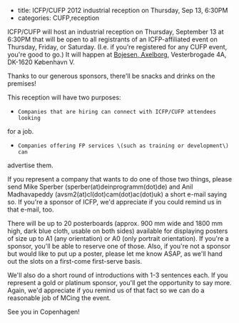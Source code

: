 - title: ICFP/CUFP 2012 industrial reception on Thursday, Sep 13, 6:30PM
- categories: CUFP,reception

ICFP/CUFP will host an industrial reception on Thursday, September 13
at 6:30PM that will be open to all registrants of an ICFP-affiliated
event on Thursday, Friday, or Saturday.  \(I.e. if you're registered
for any CUFP event, you're good to go.\)  It will happen at [Bojesen,
Axelborg](http://www.bojesen.dk/BOJESEN-AT-AXELBORG.95.aspx), Vesterbrogade 4A, DK-1620 København V.

Thanks to our generous sponsors, there'll be snacks and drinks on the
premises!

This reception will have two purposes:

+     Companies that are hiring can connect with ICFP/CUFP attendees looking
 for a job.

+     Companies offering FP services \(such as training or development\) can
 advertise them.

If you represent a company that wants to do one of those two things,
please send Mike Sperber \(sperber\(at\)deinprogramm\(dot\)de\) and Anil Madhavapeddy
\(avsm2\(at\)cl\(dot\)cam\(dot\)ac\(dot\)uk\) a short e-mail saying so.  If you're a sponsor of
ICFP, we'd appreciate if you could remind us in that e-mail, too.

There will be up to 20 posterboards \(approx. 900 mm wide and 1800
mm high, dark blue cloth, usable on both sides\) available for
displaying posters of size up to A1 \(any orientation\) or A0 \(only
portrait orientation\).  If you're a sponsor, you'll be able to reserve
one of those.  Also, if you're not a sponsor but would like to put up
a poster, please let me know ASAP, as we'll hand out the slots on a
first-come first-serve basis.

We'll also do a short round of introductions with 1-3 sentences each.
If you represent a gold or platinum sponsor, you'll get the
opportunity to say more.  Again, we'd appreciate if you remind us of
that fact so we can do a reasonable job of MCing the event.

See you in Copenhagen!

